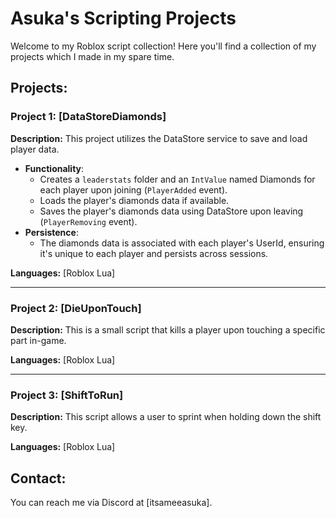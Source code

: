 # Asuka's Scripting Projects

Welcome to my Roblox script collection! Here you'll find a collection of my projects which I made in my spare time.

## Projects:

### Project 1: [DataStoreDiamonds]
**Description:**
This project utilizes the DataStore service to save and load player data. 
- **Functionality**: 
  - Creates a `leaderstats` folder and an `IntValue` named Diamonds for each player upon joining (`PlayerAdded` event).
  - Loads the player's diamonds data if available.
  - Saves the player's diamonds data using DataStore upon leaving (`PlayerRemoving` event).
- **Persistence**: 
  - The diamonds data is associated with each player's UserId, ensuring it's unique to each player and persists across sessions.

**Languages:** [Roblox Lua]

---

### Project 2: [DieUponTouch]
**Description:** 
This is a small script that kills a player upon touching a specific part in-game.

**Languages:** [Roblox Lua]

---

### Project 3: [ShiftToRun]
**Description:** 
This script allows a user to sprint when holding down the shift key.

**Languages:** [Roblox Lua]

## Contact:
You can reach me via Discord at [itsameeasuka].
